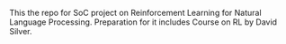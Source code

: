 This the repo for SoC project on Reinforcement Learning for Natural Language Processing. Preparation
for it includes Course on RL by David Silver.
